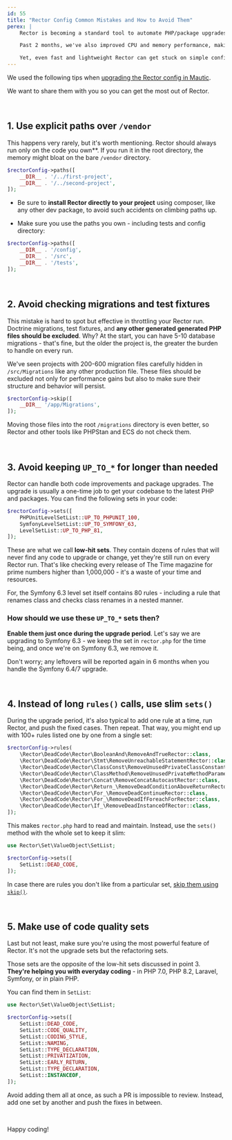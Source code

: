 ```yaml
---
id: 55
title: "Rector Config Common Mistakes and How to Avoid Them"
perex: |
    Rector is becoming a standard tool to automate PHP/package upgrades and code quality improvements. Last month, we crossed 60 000 downloads a day.

    Past 2 months, we've also improved CPU and memory performance, making Rector a lighter version.

    Yet, even fast and lightweight Rector can get stuck on simple config mistakes. We'll talk about the 5 most common ones and how to avoid them.
---
```


We used the following tips when [upgrading the Rector config in Mautic](https://github.com/mautic/mautic/pull/12676).

We want to share them with you so you can get the most out of Rector.

<br>

## 1. Use explicit paths over `/vendor`

This happens very rarely, but it's worth mentioning. Rector should always run only on the code you own**. If you run it in the root directory, the memory might bloat on the bare `/vendor` directory.

```php
$rectorConfig->paths([
    __DIR__ . '/../first-project',
    __DIR__ . '/../second-project',
]);
```

* Be sure to **install Rector directly to your project** using composer, like any other dev package, to avoid such accidents on climbing paths up.

* Make sure you use the paths you own - including tests and config directory:

```php
$rectorConfig->paths([
    __DIR__ . '/config',
    __DIR__ . '/src',
    __DIR__ . '/tests',
]);
```

<br>

## 2. Avoid checking migrations and test fixtures

This mistake is hard to spot but effective in throttling your Rector run. Doctrine migrations, test fixtures, and **any other generated generated PHP files should be excluded**. Why? At the start, you can have 5-10 database migrations - that's fine, but the older the project is, the greater the burden to handle on every run.

We've seen projects with 200-600 migration files carefully hidden in `/src/Migrations` like any other production file.
These files should be excluded not only for performance gains but also to make sure their structure and behavior will persist.

```php
$rectorConfig->skip([
    __DIR__ '/app/Migrations',
]);
```

Moving those files into the root `/migrations` directory is even better, so Rector and other tools like PHPStan and ECS do not check them.

<br>

## 3. Avoid keeping `UP_TO_*` for longer than needed

Rector can handle both code improvements and package upgrades. The upgrade is usually a one-time job to get your codebase to the latest PHP and packages. You can find the following sets in your code:

```php
$rectorConfig->sets([
    PHPUnitLevelSetList::UP_TO_PHPUNIT_100,
    SymfonyLevelSetList::UP_TO_SYMFONY_63,
    LevelSetList::UP_TO_PHP_81,
]);
```

These are what we call **low-hit sets**. They contain dozens of rules that will never find any code to upgrade or change, yet they're still run on every Rector run. That's like checking every release of The Time magazine for prime numbers higher than 1,000,000 - it's a waste of your time and resources.

For, the Symfony 6.3 level set itself contains 80 rules - including a rule that renames class and checks class renames in a nested manner.

### How should we use these `UP_TO_*` sets then?

**Enable them just once during the upgrade period**. Let's say we are upgrading to Symfony 6.3 - we keep the set in `rector.php` for the time being, and once we're on Symfony 6.3, we remove it.

Don't worry; any leftovers will be reported again in 6 months when you handle the Symfony 6.4/7 upgrade.

<br>

## 4. Instead of long `rules()` calls, use slim `sets()`

During the upgrade period, it's also typical to add one rule at a time, run Rector, and push the fixed cases. Then repeat.
That way, you might end up with 100+ rules listed one by one from a single set:

```php
$rectorConfig->rules(
    \Rector\DeadCode\Rector\BooleanAnd\RemoveAndTrueRector::class,
    \Rector\DeadCode\Rector\Stmt\RemoveUnreachableStatementRector::class,
    \Rector\DeadCode\Rector\ClassConst\RemoveUnusedPrivateClassConstantRector::class,
    \Rector\DeadCode\Rector\ClassMethod\RemoveUnusedPrivateMethodParameterRector::class,
    \Rector\DeadCode\Rector\Concat\RemoveConcatAutocastRector::class,
    \Rector\DeadCode\Rector\Return_\RemoveDeadConditionAboveReturnRector::class,
    \Rector\DeadCode\Rector\For_\RemoveDeadContinueRector::class,
    \Rector\DeadCode\Rector\For_\RemoveDeadIfForeachForRector::class,
    \Rector\DeadCode\Rector\If_\RemoveDeadInstanceOfRector::class,
]);
```

This makes `rector.php` hard to read and maintain. Instead, use the `sets()` method with the whole set to keep it slim:

```php
use Rector\Set\ValueObject\SetList;

$rectorConfig->sets([
    SetList::DEAD_CODE,
]);
```

In case there are rules you don't like from a particular set, [skip them using `skip()`](https://getrector.com/documentation/ignoring-rules-or-paths).

<br>

## 5. Make use of code quality sets

Last but not least, make sure you're using the most powerful feature of Rector. It's not the upgrade sets but the refactoring sets.

Those sets are the opposite of the low-hit sets discussed in point 3. **They're helping you with everyday coding** - in PHP 7.0, PHP 8.2, Laravel, Symfony, or in plain PHP.

You can find them in `SetList`:

```php
use Rector\Set\ValueObject\SetList;

$rectorConfig->sets([
    SetList::DEAD_CODE,
    SetList::CODE_QUALITY,
    SetList::CODING_STYLE,
    SetList::NAMING,
    SetList::TYPE_DECLARATION,
    SetList::PRIVATIZATION,
    SetList::EARLY_RETURN,
    SetList::TYPE_DECLARATION,
    SetList::INSTANCEOF,
]);
```

Avoid adding them all at once, as such a PR is impossible to review. Instead, add one set by another and push the fixes in between.

<br>

Happy coding!
